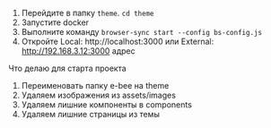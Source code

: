 1. Перейдите в папку `theme`. `cd theme`
2. Запустите docker 
3. Выполните команду `browser-sync start --config bs-config.js`
4. Откройте  Local: http://localhost:3000 или External: http://192.168.3.12:3000 адрес

Что делаю для старта проекта
1. Переименовать папку e-bee на theme
2. Удаляем изображения из assets/images
3. Удаляем лишние компоненты в components
4. Удаляем лишние страницы из темы
